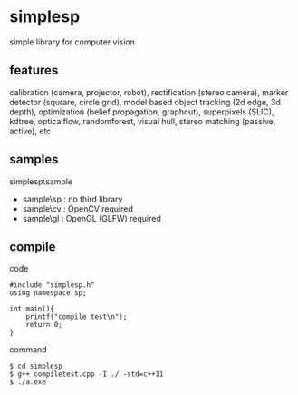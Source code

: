 # simplesp

simple library for computer vision


## features
calibration (camera, projector, robot), rectification (stereo camera), marker detector (squrare, circle grid), model based object tracking (2d edge, 3d depth), optimization (belief propagation, graphcut), superpixels (SLIC), kdtree, opticalflow, randomforest, visual hull, stereo matching (passive, active), etc


## samples

simplesp\sample

- sample\sp : no third library
- sample\cv : OpenCV required
- sample\gl : OpenGL (GLFW) required


## compile
code
```
#include "simplesp.h"
using namespace sp;
     
int main(){
    printf("compile test\n");
    return 0;
}
```

command
```
$ cd simplesp
$ g++ compiletest.cpp -I ./ -std=c++11
$ ./a.exe
```


